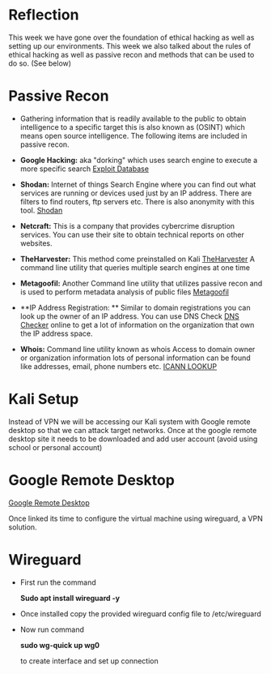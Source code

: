 # Reflection

This week we have gone over the foundation of ethical hacking as well as setting up our environments. This week we also talked about the rules of ethical hacking as well as passive recon and methods that can be used to do so. (See below) 

# Passive Recon

* Gathering information that is readily available to the public to obtain intelligence to a specific target this is also known as (OSINT) which means open source intelligence. The following items are included in passive recon.

* **Google Hacking:** aka "dorking" which uses search engine to execute a more specific search [Exploit Database](https://www.exploit-db.com/google-hacking-database)
* **Shodan:** Internet of things Search Engine where you can find out what services are running or devices used just by an IP address. There are filters to find routers, ftp servers etc. There is also anonymity with this tool. [Shodan](https://www.shodan.io/)
* **Netcraft:** This is a company that provides cybercrime disruption services. You can use their site to obtain technical reports on other websites.
* **TheHarvester:** This method come preinstalled on Kali [TheHarvester](https://www.kali.org/tools/theharvester/) A command line utility that queries multiple search engines at one time
* **Metagoofil:** Another Command line utility that utilizes passive recon and is used to perform metadata analysis of public files [Metagoofil](https://www.kali.org/tools/metagoofil/)
* **IP Address Registration: ** Similar to domain registrations you can look up the owner of an IP address. You can use DNS Check [DNS Checker](https://dnschecker.org/ip-whois-lookup.php) online to get a lot of information on the organization that own the IP address space.
* **Whois:** Command line utility known as whois Access to domain owner or organization information lots of personal information can be found like addresses, email, phone numbers etc. [ICANN LOOKUP](https://lookup.icann.org/en)

# Kali Setup

Instead of VPN we will be accessing our Kali system with Google remote desktop so that we can attack target networks. Once at the google remote desktop site it needs to be downloaded and add user account (avoid using school or personal account)



# Google Remote Desktop

[Google Remote Desktop](remotedesktop.google.come/access)

Once linked its time to configure the virtual machine using wireguard, a VPN solution.

# Wireguard 

- First run the command

  **Sudo apt install wireguard -y**

- Once installed copy the provided wireguard config file to /etc/wireguard

- Now run command 

  **sudo wg-quick up wg0**

  to create interface and set up connection
